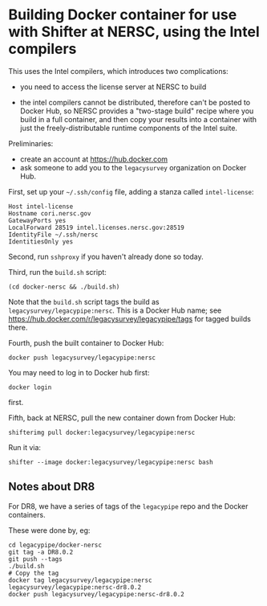# Building Docker container for use with Shifter at NERSC, using the Intel compilers

This uses the Intel compilers, which introduces two complications:
-   you need to access the license server at NERSC to build

-   the intel compilers cannot be distributed, therefore can't be posted to Docker Hub,
    so NERSC provides a "two-stage build" recipe where you build in a full container, and
    then copy your results into a container with just the freely-distributable runtime
    components of the Intel suite.

Preliminaries:

-   create an account at <https://hub.docker.com>
-   ask someone to add you to the `legacysurvey` organization on Docker Hub.

First, set up your `~/.ssh/config` file, adding a stanza called `intel-license`:

    Host intel-license
    Hostname cori.nersc.gov
    GatewayPorts yes
    LocalForward 28519 intel.licenses.nersc.gov:28519
    IdentityFile ~/.ssh/nersc
    IdentitiesOnly yes

Second, run `sshproxy` if you haven't already done so today.

Third, run the `build.sh` script:

    (cd docker-nersc && ./build.sh)

Note that the `build.sh` script tags the build as
`legacysurvey/legacypipe:nersc`.  This is a Docker Hub name;
see <https://hub.docker.com/r/legacysurvey/legacypipe/tags> for
tagged builds there.

Fourth, push the built container to Docker Hub:

    docker push legacysurvey/legacypipe:nersc

You may need to log in to Docker hub first:

    docker login

first.

Fifth, back at NERSC, pull the new container down from Docker Hub:

    shifterimg pull docker:legacysurvey/legacypipe:nersc

Run it via:

    shifter --image docker:legacysurvey/legacypipe:nersc bash


## Notes about DR8

For DR8, we have a series of tags of the `legacypipe` repo and the Docker containers.

These were done by, eg:

    cd legacypipe/docker-nersc
    git tag -a DR8.0.2
    git push --tags
    ./build.sh
    # Copy the tag
    docker tag legacysurvey/legacypipe:nersc legacysurvey/legacypipe:nersc-dr8.0.2
    docker push legacysurvey/legacypipe:nersc-dr8.0.2
